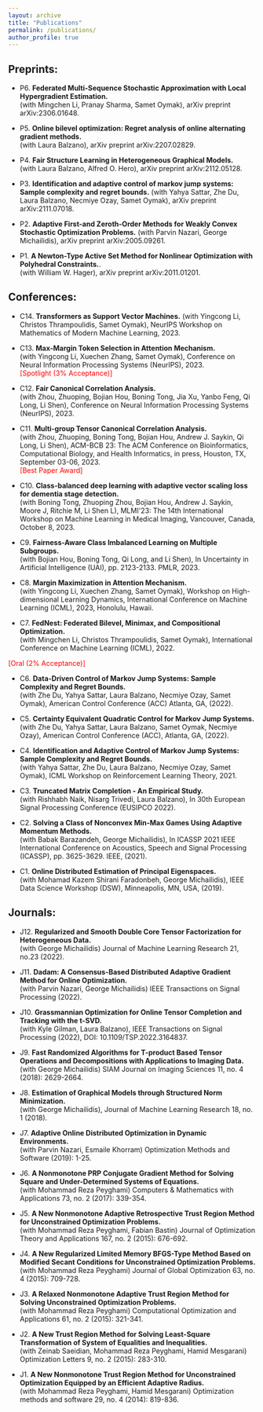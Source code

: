 ```yaml
---
layout: archive
title: "Publications"
permalink: /publications/
author_profile: true
---
```


<!-- {% if author.googlescholar %}
  You can also find my articles on <u><a href="{{author.googlescholar}}">my Google Scholar profile</a>.</u>
{% endif %}

{% include base_path %}

{% for post in site.publications reversed %}
  {% include archive-single.html %}
{% endfor %} -->

## Preprints:

- P6. **Federated Multi-Sequence Stochastic Approximation with Local Hypergradient Estimation.**  
(with Mingchen Li, Pranay Sharma, Samet Oymak),
 arXiv preprint arXiv:2306.01648.


- P5. **Online bilevel optimization: Regret analysis of online alternating gradient methods.**  
(with Laura Balzano),
arXiv preprint arXiv:2207.02829. 

- P4. **Fair Structure Learning in Heterogeneous Graphical Models.**  
(with Laura Balzano, Alfred O. Hero),
arXiv preprint arXiv:2112.05128.

- P3. **Identification and adaptive control of markov jump systems: Sample complexity and regret bounds.** 
(with Yahya Sattar, Zhe Du, Laura Balzano, Necmiye Ozay, Samet Oymak),
arXiv preprint arXiv:2111.07018. 

- P2. **Adaptive First-and Zeroth-Order Methods for Weakly Convex Stochastic Optimization Problems.** 
(with Parvin Nazari, George Michailidis),
arXiv preprint arXiv:2005.09261.
 
- P1. **A Newton-Type Active Set Method for Nonlinear Optimization with Polyhedral Constraints.**.  
(with William W. Hager),
arXiv preprint arXiv:2011.01201.

## Conferences:

- C14. **Transformers as Support Vector Machines.**
(with Yingcong Li, Christos Thrampoulidis, Samet Oymak),
NeurIPS Workshop on Mathematics of Modern Machine Learning, 2023.  

- C13. **Max-Margin Token Selection in Attention Mechanism.**  
(with Yingcong Li, Xuechen Zhang, Samet Oymak),
Conference on Neural Information Processing Systems (NeurIPS), 2023.    
<span style="color:red">[Spotlight (3% Acceptance)]</span>

- C12. **Fair Canonical Correlation Analysis.**  
(with Zhou, Zhuoping, Bojian Hou, Boning Tong, Jia Xu, Yanbo Feng, Qi Long, Li Shen),
Conference on Neural Information Processing Systems (NeurIPS), 2023.  

- C11. **Multi-group Tensor Canonical Correlation Analysis.**  
(with Zhou, Zhuoping, Boning Tong, Bojian Hou, Andrew J. Saykin, Qi Long, Li Shen),
ACM-BCB 23: The ACM Conference on Bioinformatics, Computational Biology, and Health Informatics, in press, Houston, TX, September 03-06, 2023.  
<span style="color:red">[Best Paper Award]</span>


- C10. **Class-balanced deep learning with adaptive vector scaling loss for dementia stage detection.**  
(with Boning Tong, Zhuoping Zhou, Bojian Hou, Andrew J. Saykin, Moore J, Ritchie M, Li Shen L),
MLMI'23: The 14th International Workshop on Machine Learning in Medical Imaging, Vancouver, Canada, October 8, 2023.  

- C9. **Fairness-Aware Class Imbalanced Learning on Multiple Subgroups.**  
(with Bojian Hou, Boning Tong, Qi Long, and Li Shen),
In Uncertainty in Artificial Intelligence (UAI), pp. 2123-2133. PMLR, 2023.  

- C8. **Margin Maximization in Attention Mechanism.**  
(with Yingcong Li, Xuechen Zhang, Samet Oymak),
Workshop on High-dimensional Learning Dynamics, International Conference on Machine Learning (ICML), 2023, Honolulu, Hawaii.  


- C7. **FedNest: Federated Bilevel, Minimax, and Compositional Optimization.**  
(with Mingchen Li, Christos Thrampoulidis, Samet Oymak),
International Conference on Machine Learning (ICML), 2022.  
 
<span style="color:red">[Oral (2% Acceptance)]</span>

- C6. **Data-Driven Control of Markov Jump Systems: Sample Complexity and Regret Bounds.**  
(with Zhe Du, Yahya Sattar, Laura Balzano, Necmiye Ozay, Samet Oymak),
American Control Conference (ACC) Atlanta, GA, (2022).  

- C5. **Certainty Equivalent Quadratic Control for Markov Jump Systems.**  
(with Zhe Du, Yahya Sattar, Laura Balzano, Samet Oymak, Necmiye Ozay),
American Control Conference (ACC), Atlanta, GA, (2022).  

- C4. **Identification and Adaptive Control of Markov Jump Systems: Sample Complexity and Regret Bounds.**  
(with Yahya Sattar, Zhe Du, Laura Balzano, Necmiye Ozay, Samet Oymak),
ICML Workshop on Reinforcement Learning Theory, 2021.  


- C3. **Truncated Matrix Completion - An Empirical Study.**  
(with Rishhabh Naik, Nisarg Trivedi, Laura Balzano),
In 30th European Signal Processing Conference (EUSIPCO 2022).  

- C2. **Solving a Class of Nonconvex Min-Max Games Using Adaptive Momentum Methods.**  
(with Babak Barazandeh, George Michailidis),
In ICASSP 2021 IEEE International Conference on Acoustics, Speech and Signal Processing (ICASSP), pp. 3625-3629. IEEE, (2021).  

- C1. **Online Distributed Estimation of Principal Eigenspaces.**  
(with Mohamad Kazem Shirani Faradonbeh,  George Michailidis),
IEEE Data Science Workshop (DSW), Minneapolis, MN, USA, (2019).  


## Journals:

- J12. **Regularized and Smooth Double Core Tensor Factorization for Heterogeneous Data.**  
  (with George Michailidis)
  Journal of Machine Learning Research 21, no.23 (2022).  

- J11. **Dadam: A Consensus-Based Distributed Adaptive Gradient Method for Online Optimization.**  
  (with Parvin Nazari, George Michailidis)
  IEEE Transactions on Signal Processing (2022).  

- J10. **Grassmannian Optimization for Online Tensor Completion and Tracking with the t-SVD.**  
  (with Kyle Gilman, Laura Balzano),
  IEEE Transactions on Signal Processing (2022), DOI: 10.1109/TSP.2022.3164837.  

- J9. **Fast Randomized Algorithms for T-product Based Tensor Operations and Decompositions with Applications to Imaging Data.**  
  (with George Michailidis)
   SIAM Journal on Imaging Sciences 11, no. 4 (2018): 2629-2664.  

- J8. **Estimation of Graphical Models through Structured Norm Minimization.**  
  (with George Michailidis),
  Journal of Machine Learning Research 18, no. 1 (2018).  

- J7. **Adaptive Online Distributed Optimization in Dynamic Environments.**  
  (with Parvin Nazari, Esmaile Khorram)
  Optimization Methods and Software (2019): 1-25.  


- J6. **A Nonmonotone PRP Conjugate Gradient Method for Solving Square and Under-Determined Systems of Equations.**  
  (with Mohammad Reza Peyghami)
  Computers & Mathematics with Applications 73, no. 2 (2017): 339-354.  


- J5. **A New Nonmonotone Adaptive Retrospective Trust Region Method for Unconstrained Optimization Problems.**  
  (with Mohammad Reza Peyghami, Fabian Bastin)
  Journal of Optimization Theory and Applications 167, no. 2 (2015): 676-692.  


- J4. **A New Regularized Limited Memory BFGS-Type Method Based on Modified Secant Conditions for Unconstrained Optimization Problems.**  
  (with Mohammad Reza Peyghami)
  Journal of Global Optimization 63, no. 4 (2015): 709-728.  


- J3. **A Relaxed Nonmonotone Adaptive Trust Region Method for Solving Unconstrained Optimization Problems.**  
  (with Mohammad Reza Peyghami)
  Computational Optimization and Applications 61, no. 2 (2015): 321-341.  


- J2. **A New Trust Region Method for Solving Least-Square Transformation of System of Equalities and Inequalities.**  
  (with Zeinab Saeidian, Mohammad Reza Peyghami, Hamid Mesgarani)
  Optimization Letters 9, no. 2 (2015): 283-310.  

- J1. **A New Nonmonotone Trust Region Method for Unconstrained Optimization Equipped by an Efficient Adaptive Radius.**  
  (with Mohammad Reza Peyghami, Hamid Mesgarani)
  Optimization methods and software 29, no. 4 (2014): 819-836.  





